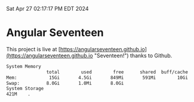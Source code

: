 Sat Apr 27 02:17:17 PM EDT 2024

# Angular Seventeen


This project is live at [https://angularseventeen.github.io](https://angularseventeen.github.io "Seventeen!") thanks to Github.

```bash
System Memory
               total        used        free      shared  buff/cache   available
Mem:            15Gi       4.5Gi       849Mi       591Mi        10Gi        10Gi
Swap:          8.0Gi       1.0Mi       8.0Gi
System Storage
421M	.
